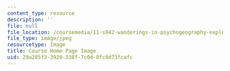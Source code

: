 ```yaml
---
content_type: resource
description: ''
file: null
file_location: /coursemedia/11-s942-wanderings-in-psychogeography-exploring-landscapes-of-history-biography-memory-culture-nature-poetry-surreality-fantasy-and-madness-fall-2020/29a285f33920338f7c0d8fc8d73fcafc_11-S942f20.jpg
file_type: image/jpeg
resourcetype: Image
title: Course Home Page Image
uid: 29a285f3-3920-338f-7c0d-8fc8d73fcafc
---
```

